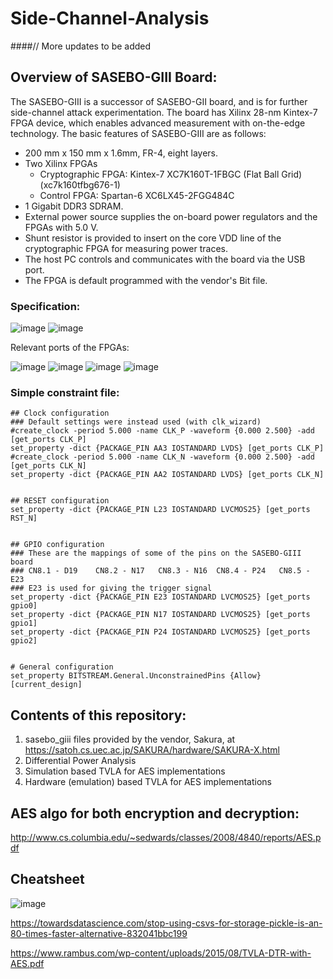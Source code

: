 # Side-Channel-Analysis
####// More updates to be added

## Overview of SASEBO-GIII Board: 
The SASEBO-GIII is a successor of SASEBO-GII board, and is for further side-channel attack experimentation. 
The board has Xilinx 28-nm Kintex-7 FPGA device, which enables advanced measurement with on-the-edge 
technology. The basic features of SASEBO-GIII are as follows: 
* 200 mm x 150 mm x 1.6mm, FR-4, eight layers. 
* Two Xilinx FPGAs 
  * Cryptographic FPGA: Kintex-7 XC7K160T-1FBGC (Flat Ball Grid) (xc7k160tfbg676-1)
  * Control FPGA: Spartan-6 XC6LX45-2FGG484C 
* 1 Gigabit DDR3 SDRAM. 
* External power source supplies the on-board power regulators and the FPGAs with 5.0 V. 
* Shunt resistor is provided to insert on the core VDD line of the cryptographic FPGA for measuring power 
traces. 
* The host PC controls and communicates with the board via the USB port. 
* The FPGA is default programmed with the vendor's Bit file. 

### Specification:
![image](https://user-images.githubusercontent.com/69968227/136505278-aae660c9-397a-4c25-84fd-507dcb325878.png)
![image](https://user-images.githubusercontent.com/69968227/136505351-400df3ef-f637-4bcb-abe9-0f9977b3ccd0.png)

Relevant ports of the FPGAs: 


![image](https://user-images.githubusercontent.com/69968227/136505868-284df612-8e33-4907-b8f2-ff7cbb8b35a4.png)
![image](https://user-images.githubusercontent.com/69968227/136506905-b44b3257-adab-445b-acb2-3016ce0fb018.png)
![image](https://user-images.githubusercontent.com/69968227/136507019-d0b51549-18e8-4235-b356-041545db20c1.png)
![image](https://user-images.githubusercontent.com/69968227/136507161-70f0c0dd-2e89-49ea-9d56-5fa113b71583.png)

### Simple constraint file:
```
## Clock configuration
### Default settings were instead used (with clk_wizard)
#create_clock -period 5.000 -name CLK_P -waveform {0.000 2.500} -add [get_ports CLK_P]
set_property -dict {PACKAGE_PIN AA3 IOSTANDARD LVDS} [get_ports CLK_P] 
#create_clock -period 5.000 -name CLK_N -waveform {0.000 2.500} -add [get_ports CLK_N]
set_property -dict {PACKAGE_PIN AA2 IOSTANDARD LVDS} [get_ports CLK_N]


## RESET configuration
set_property -dict {PACKAGE_PIN L23 IOSTANDARD LVCMOS25} [get_ports RST_N]


## GPIO configuration
### These are the mappings of some of the pins on the SASEBO-GIII board
### CN8.1 - D19    CN8.2 - N17   CN8.3 - N16  CN8.4 - P24   CN8.5 - E23  
### E23 is used for giving the trigger signal
set_property -dict {PACKAGE_PIN E23 IOSTANDARD LVCMOS25} [get_ports gpio0]
set_property -dict {PACKAGE_PIN N17 IOSTANDARD LVCMOS25} [get_ports gpio1]
set_property -dict {PACKAGE_PIN P24 IOSTANDARD LVCMOS25} [get_ports gpio2]


# General configuration
set_property BITSTREAM.General.UnconstrainedPins {Allow} [current_design]
```
## Contents of this repository:
1. sasebo_giii files provided by the vendor, Sakura, at https://satoh.cs.uec.ac.jp/SAKURA/hardware/SAKURA-X.html 
2. Differential Power Analysis
3. Simulation based TVLA for AES implementations
4. Hardware (emulation) based TVLA for AES implementations


## AES algo for both encryption and decryption:
http://www.cs.columbia.edu/~sedwards/classes/2008/4840/reports/AES.pdf

## Cheatsheet
![image](https://user-images.githubusercontent.com/69968227/137715095-c2adbb85-c0c9-4c8b-b8ac-0464e0d76cb2.png)

https://towardsdatascience.com/stop-using-csvs-for-storage-pickle-is-an-80-times-faster-alternative-832041bbc199

https://www.rambus.com/wp-content/uploads/2015/08/TVLA-DTR-with-AES.pdf
